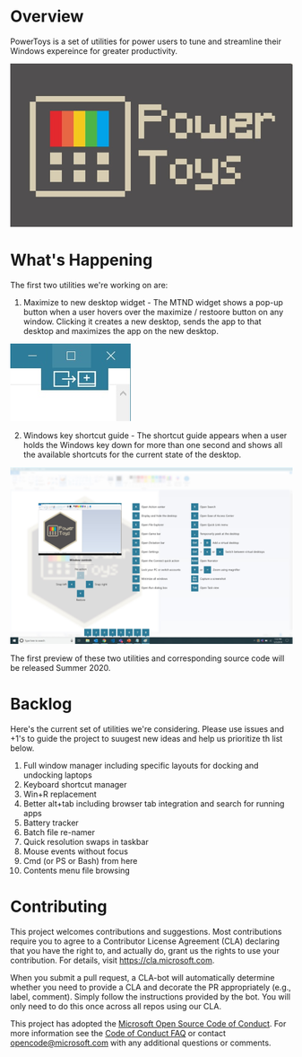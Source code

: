 
# Overview

PowerToys is a set of utilities for power users to tune and streamline their Windows expereince for greater productivity.  

![logo](Logo.jpg)

# What's Happening

The first two utilities we're working on are:

1. Maximize to new desktop widget - The MTND widget shows a pop-up button when a user hovers over the maximize / restoore button on any window.  Clicking it creates a new desktop, sends the app to that desktop and maximizes the app on the new desktop.

![Maximize to new desktop widget](MTNDWidget.jpg)

2. Windows key shortcut guide - The shortcut guide appears when a user holds the Windows key down for more than one second and shows all the available shortcuts for the current state of the desktop.

![Windows key shortcut guide](WindowsKeyShortcutGuide.jpg)

The first preview of these two utilities and corresponding source code will be released Summer 2020.

# Backlog

Here's the current set of utilities we're considering.  Please use issues and +1's to guide the project to suugest new ideas and help us prioritize th list below.

1. Full window manager including specific layouts for docking and undocking laptops
2. Keyboard shortcut manager
3. Win+R replacement
4. Better alt+tab including browser tab integration and search for running apps
5. Battery tracker
6. Batch file re-namer
6. Quick resolution swaps in taskbar
8. Mouse events without focus
9. Cmd (or PS or Bash) from here
10. Contents menu file browsing

# Contributing

This project welcomes contributions and suggestions.  Most contributions require you to agree to a
Contributor License Agreement (CLA) declaring that you have the right to, and actually do, grant us
the rights to use your contribution. For details, visit https://cla.microsoft.com.

When you submit a pull request, a CLA-bot will automatically determine whether you need to provide
a CLA and decorate the PR appropriately (e.g., label, comment). Simply follow the instructions
provided by the bot. You will only need to do this once across all repos using our CLA.

This project has adopted the [Microsoft Open Source Code of Conduct](https://opensource.microsoft.com/codeofconduct/).
For more information see the [Code of Conduct FAQ](https://opensource.microsoft.com/codeofconduct/faq/) or
contact [opencode@microsoft.com](mailto:opencode@microsoft.com) with any additional questions or comments.
